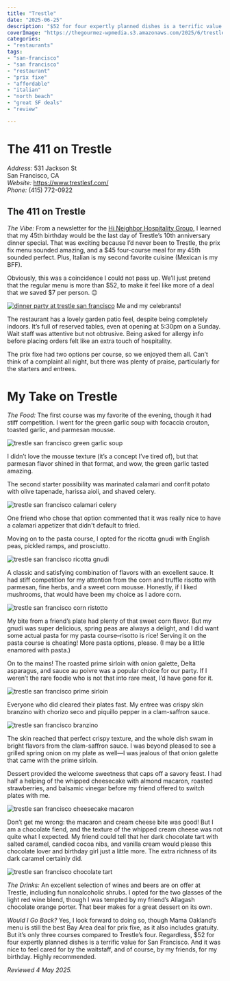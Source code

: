 ```yaml
---
title: "Trestle"
date: "2025-06-25"
description: "$52 for four expertly planned dishes is a terrific value for San Francisco. The prix fixe had two options per course, so we enjoyed them all. Can’t think of a complaint all night."
coverImage: "https://thegourmez-wpmedia.s3.amazonaws.com/2025/6/trestle+(2).jpg"
categories:
- "restaurants"
tags:
- "san-francisco"
- "san francisco"
- "restaurant"
- "prix fixe"
- "affordable"
- "italian"
- "north beach"
- "great SF deals"
- "review"

---
```


# The 411 on Trestle

*Address:* 531 Jackson St\
San Francisco, CA\
*Website:* <https://www.trestlesf.com/>\
*Phone:* (415) 772-0922

## The 411 on Trestle

*The Vibe:* From a newsletter for the [Hi Neighbor Hospitality Group,](https://www.hineighborsf.com/) I learned that my 45th birthday would be the last day of Trestle’s 10th anniversary dinner special. That was exciting because I’d never been to Trestle, the prix fix menu sounded amazing, and a \$45 four-course meal for my 45th sounded perfect. Plus, Italian is my second favorite cuisine (Mexican is my BFF).

Obviously, this was a coincidence I could not pass up. We’ll just pretend that the regular menu is more than \$52, to make it feel like more of a deal that we saved \$7 per person. 😉

<div class="caption">

[![dinner party at trestle san francisco](https://thegourmez-wpmedia.s3.amazonaws.com/2025/6/trestle+(7).jpg)](https://thegourmez-wpmedia.s3.amazonaws.com/2025/6/trestle+(7).jpg) Me and my celebrants! </div>

The restaurant has a lovely garden patio feel, despite being completely indoors. It’s full of reserved tables, even at opening at 5:30pm on a Sunday. Wait staff was attentive but not obtrusive. Being asked for allergy info before placing orders felt like an extra touch of hospitality.

The prix fixe had two options per course, so we enjoyed them all. Can’t think of a complaint all night, but there was plenty of praise, particularly for the starters and entrees.

# My Take on Trestle

*The Food:* The first course was my favorite of the evening, though it had stiff competition. I went for the green garlic soup with focaccia crouton, toasted garlic, and parmesan mousse.

![trestle san francisco green garlic soup](https://thegourmez-wpmedia.s3.amazonaws.com/2025/6/trestle+(9).jpg)

I didn’t love the mousse texture (it’s a concept I’ve tired of), but that parmesan flavor shined in that format, and wow, the green garlic tasted amazing.

The second starter possibility was marinated calamari and confit potato with olive tapenade, harissa aioli, and shaved celery.

![trestle san francisco calamari celery](https://thegourmez-wpmedia.s3.amazonaws.com/2025/6/trestle+(8).jpg)

One friend who chose that option commented that it was really nice to have a calamari appetizer that didn't default to fried.

Moving on to the pasta course, I opted for the ricotta gnudi with English peas, pickled ramps, and prosciutto.

![trestle san francisco ricotta gnudi](https://thegourmez-wpmedia.s3.amazonaws.com/2025/6/trestle+(2).jpg)

A classic and satisfying combination of flavors with an excellent sauce. It had stiff competition for my attention from the corn and truffle risotto with parmesan, fine herbs, and a sweet corn mousse. Honestly, if I liked mushrooms, that would have been my choice as I adore corn.

![trestle san francisco corn ristotto](https://thegourmez-wpmedia.s3.amazonaws.com/2025/6/trestle+(1).jpg)

My bite from a friend’s plate had plenty of that sweet corn flavor. But my gnudi was super delicious, spring peas are always a delight, and I did want some actual pasta for my pasta course–risotto is rice! Serving it on the pasta course is cheating! More pasta options, please. (I may be a little enamored with pasta.)

On to the mains! The roasted prime sirloin with onion galette, Delta asparagus, and sauce au poivre was a popular choice for our party. If I weren’t the rare foodie who is not that into rare meat, I’d have gone for it.

![trestle san francisco prime sirloin](https://thegourmez-wpmedia.s3.amazonaws.com/2025/6/trestle+(3).jpg)

Everyone who did cleared their plates fast. My entree was crispy skin branzino with chorizo seco and piquillo pepper in a clam-saffron sauce.

![trestle san francisco branzino](https://thegourmez-wpmedia.s3.amazonaws.com/2025/6/trestle+(4).jpg)

The skin reached that perfect crispy texture, and the whole dish swam in bright flavors from the clam-saffron sauce. I was beyond pleased to see a grilled spring onion on my plate as well—I was jealous of that onion galette that came with the prime sirloin.

Dessert provided the welcome sweetness that caps off a savory feast. I had half a helping of the whipped cheesecake with almond macaron, roasted strawberries, and balsamic vinegar before my friend offered to switch plates with me.

![trestle san francisco cheesecake macaron](https://thegourmez-wpmedia.s3.amazonaws.com/2025/6/trestle+(6).jpg)

Don’t get me wrong: the macaron and cream cheese bite was good! But I am a chocolate fiend, and the texture of the whipped cream cheese was not quite what I expected. My friend could tell that her dark chocolate tart with salted caramel, candied cocoa nibs, and vanilla cream would please this chocolate lover and birthday girl just a little more. The extra richness of its dark caramel certainly did.

![trestle san francisco chocolate tart](https://thegourmez-wpmedia.s3.amazonaws.com/2025/6/trestle+(5).jpg)

*The Drinks:* An excellent selection of wines and beers are on offer at Trestle, including fun nonalcoholic shrubs. I opted for the two glasses of the light red wine blend, though I was tempted by my friend’s Allagash chocolate orange porter. That beer makes for a great dessert on its own.

*Would I Go Back?* Yes, I look forward to doing so, though Mama Oakland’s menu is still the best Bay Area deal for prix fixe, as it also includes gratuity. But it’s only three courses compared to Trestle’s four. Regardless, \$52 for four expertly planned dishes is a terrific value for San Francisco. And it was nice to feel cared for by the waitstaff, and of course, by my friends, for my birthday. Highly recommended.

*Reviewed 4 May 2025.*
